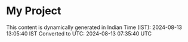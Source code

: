 # My Project

This content is dynamically generated in Indian Time (IST): 2024-08-13 13:05:40 IST
Converted to UTC: 2024-08-13 07:35:40 UTC
